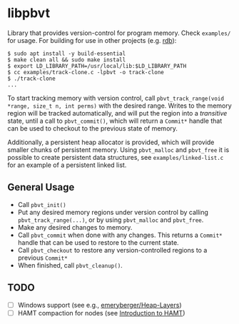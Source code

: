 # libpbvt

Library that provides version-control for program memory. Check `examples/` for usage. For building for use in other projects (e.g. [rdb](https://github.com/rhit-rotho/rdb)):

```shell
$ sudo apt install -y build-essential
$ make clean all && sudo make install
$ export LD_LIBRARY_PATH=/usr/local/lib:$LD_LIBRARY_PATH
$ cc examples/track-clone.c -lpbvt -o track-clone
$ ./track-clone
...
```

To start tracking memory with version control, call `pbvt_track_range(void *range, size_t n, int perms)` with the desired range. Writes to the memory region will be tracked automatically, and will put the region into a *transitive* state, until a call to `pbvt_commit()`, which will return a `Commit*` handle that can be used to checkout to the previous state of memory.

Additionally, a persistent heap allocator is provided, which will provide smaller chunks of persistent memory. Using `pbvt_malloc` and `pbvt_free` it is possible to create persistent data structures, see `examples/linked-list.c` for an example of a persistent linked list.

## General Usage

- Call `pbvt_init()`
- Put any desired memory regions under version control by calling `pbvt_track_range(...)`, or by using `pbvt_malloc` and `pbvt_free`.
- Make any desired changes to memory.
- Call `pbvt_commit` when done with any changes. This returns a `Commit*` handle that can be used to restore to the current state.
- Call `pbvt_checkout` to restore any version-controlled regions to a previous `Commit*`
- When finished, call `pbvt_cleanup()`.

## TODO

- [ ] Windows support (see e.g., [emeryberger/Heap-Layers](https://github.com/emeryberger/Heap-Layers))
- [ ] HAMT compaction for nodes (see [Introduction to HAMT](https://idea.popcount.org/2012-07-25-introduction-to-hamt/))

